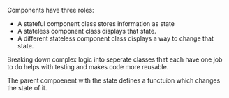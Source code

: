 Components have three roles:
- A stateful component class stores information as state
- A stateless component class displays that state.
- A different stateless component class displays a way to change that state.

Breaking down complex logic into seperate classes that each have one job to do helps with testing and makes code more reusable.

The parent compoenent with the state defines a functuion which changes the state of it.